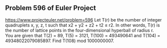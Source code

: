 ## Problem 596 of Euler Project 
https://www.projecteuler.net/problem=596
Let T(r) be the number of integer quadruplets x, y, z, t such that x2 + y2 + z2 + t2 ≤ r2. In other words, T(r) is the number of lattice points in the four-dimensional hyperball of radius r.
You are given that T(2) = 89, T(5) = 3121, T(100) = 493490641 and T(104) = 49348022079085897.
Find T(108) mod 1000000007.
